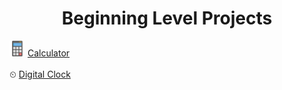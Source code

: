 <h1 align="center">Beginning Level Projects</h1>
      <div>
     <img src="Calculator/calculator.png"width="25px"> <a href="https://github.com/AbubakarSarwar012/Web-Based-Projects/tree/main/Calculator">
      Calculator </a>
      </div>
      <br>
   ⏲ <a href="https://github.com/AbubakarSarwar012/Web-Based-Projects/tree/main/Digital%20Clock">
      Digital Clock </a>

